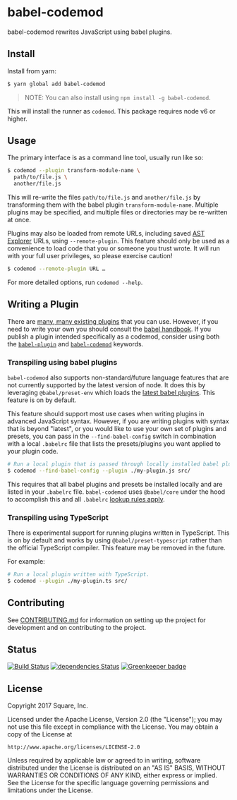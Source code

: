 # babel-codemod

babel-codemod rewrites JavaScript using babel plugins.

## Install

Install from yarn:

```sh
$ yarn global add babel-codemod
```

> NOTE: You can also install using `npm install -g babel-codemod`.

This will install the runner as `codemod`. This package requires node v6 or higher.

## Usage

The primary interface is as a command line tool, usually run like so:

```sh
$ codemod --plugin transform-module-name \
  path/to/file.js \
  another/file.js
```

This will re-write the files `path/to/file.js` and `another/file.js` by transforming them with the babel plugin `transform-module-name`. Multiple plugins may be specified, and multiple files or directories may be re-written at once.

Plugins may also be loaded from remote URLs, including saved [AST Explorer](https://astexplorer.net/) URLs, using `--remote-plugin`. This feature should only be used as a convenience to load code that you or someone you trust wrote. It will run with your full user privileges, so please exercise caution!

```sh
$ codemod --remote-plugin URL …
```

For more detailed options, run `codemod --help`.

## Writing a Plugin

There are [many, many existing plugins](https://yarnpkg.com/en/packages?q=babel-plugin) that you can use. However, if you need to write your own you should consult the [babel handbook](https://github.com/thejameskyle/babel-handbook). If you publish a plugin intended specifically as a codemod, consider using both the [`babel-plugin`](https://yarnpkg.com/en/packages?q=babel-plugin) and [`babel-codemod`](https://yarnpkg.com/en/packages?q=babel-codemod) keywords.

### Transpiling using babel plugins

`babel-codemod` also supports non-standard/future language features that are not currently supported by the latest version of node. It does this by leveraging `@babel/preset-env` which loads the [latest babel plugins](https://github.com/babel/babel/tree/master/packages/babel-preset-env#support-all-plugins-in-babel-that-are-considered-latest). This feature is on by default.

This feature should support most use cases when writing plugins in advanced JavaScript syntax. However, if you are writing plugins with syntax that is beyond "latest", or you would like to use your own set of plugins and presets, you can pass in the `--find-babel-config` switch in combination with a local `.babelrc` file that lists the presets/plugins you want applied to your plugin code.

```sh
# Run a local plugin that is passed through locally installed babel plugins
$ codemod --find-babel-config --plugin ./my-plugin.js src/
```

This requires that all babel plugins and presets be installed locally and are listed in your `.babelrc` file. `babel-codemod` uses `@babel/core` under the hood to accomplish this and all `.babelrc` [lookup rules apply](https://babeljs.io/docs/usage/babelrc/#lookup-behavior).

### Transpiling using TypeScript

There is experimental support for running plugins written in TypeScript. This is on by default and works by using `@babel/preset-typescript` rather than the official TypeScript compiler. This feature may be removed in the future.

For example:

```sh
# Run a local plugin written with TypeScript.
$ codemod --plugin ./my-plugin.ts src/
```

## Contributing

See [CONTRIBUTING.md](./CONTRIBUTING.md) for information on setting up the project for development and on contributing to the project.

## Status

[![Build Status](https://travis-ci.org/square/babel-codemod.svg?branch=master)](https://travis-ci.org/square/babel-codemod) [![dependencies Status](https://david-dm.org/square/babel-codemod/status.svg)](https://david-dm.org/square/babel-codemod) [![Greenkeeper badge](https://badges.greenkeeper.io/square/babel-codemod.svg)](https://greenkeeper.io/)

## License

Copyright 2017 Square, Inc.

Licensed under the Apache License, Version 2.0 (the "License"); you may not use this file except in compliance with the License. You may obtain a copy of the License at

    http://www.apache.org/licenses/LICENSE-2.0

Unless required by applicable law or agreed to in writing, software distributed under the License is distributed on an "AS IS" BASIS, WITHOUT WARRANTIES OR CONDITIONS OF ANY KIND, either express or implied. See the License for the specific language governing permissions and limitations under the License.
